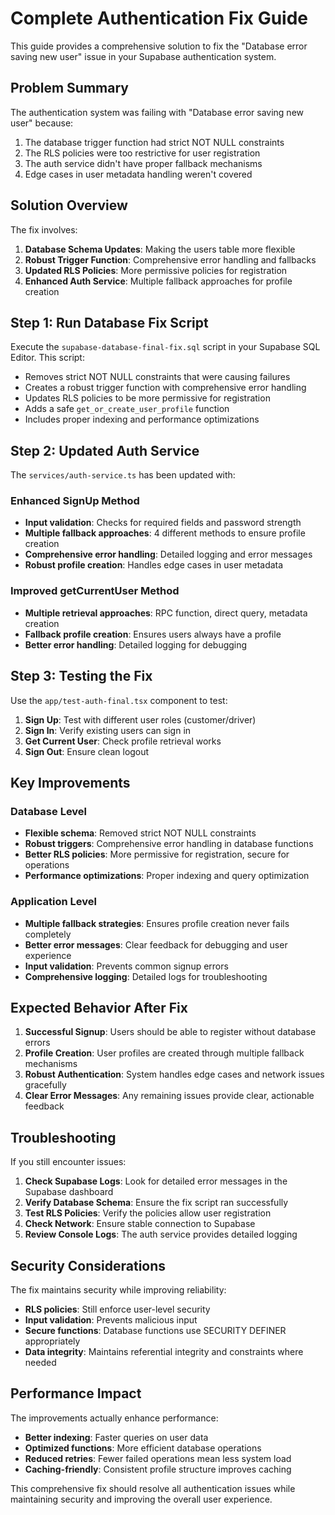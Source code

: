 # Complete Authentication Fix Guide

This guide provides a comprehensive solution to fix the "Database error saving new user" issue in your Supabase authentication system.

## Problem Summary

The authentication system was failing with "Database error saving new user" because:
1. The database trigger function had strict NOT NULL constraints
2. The RLS policies were too restrictive for user registration
3. The auth service didn't have proper fallback mechanisms
4. Edge cases in user metadata handling weren't covered

## Solution Overview

The fix involves:
1. **Database Schema Updates**: Making the users table more flexible
2. **Robust Trigger Function**: Comprehensive error handling and fallbacks
3. **Updated RLS Policies**: More permissive policies for registration
4. **Enhanced Auth Service**: Multiple fallback approaches for profile creation

## Step 1: Run Database Fix Script

Execute the `supabase-database-final-fix.sql` script in your Supabase SQL Editor. This script:

- Removes strict NOT NULL constraints that were causing failures
- Creates a robust trigger function with comprehensive error handling
- Updates RLS policies to be more permissive for registration
- Adds a safe `get_or_create_user_profile` function
- Includes proper indexing and performance optimizations

## Step 2: Updated Auth Service

The `services/auth-service.ts` has been updated with:

### Enhanced SignUp Method
- **Input validation**: Checks for required fields and password strength
- **Multiple fallback approaches**: 4 different methods to ensure profile creation
- **Comprehensive error handling**: Detailed logging and error messages
- **Robust profile creation**: Handles edge cases in user metadata

### Improved getCurrentUser Method
- **Multiple retrieval approaches**: RPC function, direct query, metadata creation
- **Fallback profile creation**: Ensures users always have a profile
- **Better error handling**: Detailed logging for debugging

## Step 3: Testing the Fix

Use the `app/test-auth-final.tsx` component to test:

1. **Sign Up**: Test with different user roles (customer/driver)
2. **Sign In**: Verify existing users can sign in
3. **Get Current User**: Check profile retrieval works
4. **Sign Out**: Ensure clean logout

## Key Improvements

### Database Level
- **Flexible schema**: Removed strict NOT NULL constraints
- **Robust triggers**: Comprehensive error handling in database functions
- **Better RLS policies**: More permissive for registration, secure for operations
- **Performance optimizations**: Proper indexing and query optimization

### Application Level
- **Multiple fallback strategies**: Ensures profile creation never fails completely
- **Better error messages**: Clear feedback for debugging and user experience
- **Input validation**: Prevents common signup errors
- **Comprehensive logging**: Detailed logs for troubleshooting

## Expected Behavior After Fix

1. **Successful Signup**: Users should be able to register without database errors
2. **Profile Creation**: User profiles are created through multiple fallback mechanisms
3. **Robust Authentication**: System handles edge cases and network issues gracefully
4. **Clear Error Messages**: Any remaining issues provide clear, actionable feedback

## Troubleshooting

If you still encounter issues:

1. **Check Supabase Logs**: Look for detailed error messages in the Supabase dashboard
2. **Verify Database Schema**: Ensure the fix script ran successfully
3. **Test RLS Policies**: Verify the policies allow user registration
4. **Check Network**: Ensure stable connection to Supabase
5. **Review Console Logs**: The auth service provides detailed logging

## Security Considerations

The fix maintains security while improving reliability:
- **RLS policies**: Still enforce user-level security
- **Input validation**: Prevents malicious input
- **Secure functions**: Database functions use SECURITY DEFINER appropriately
- **Data integrity**: Maintains referential integrity and constraints where needed

## Performance Impact

The improvements actually enhance performance:
- **Better indexing**: Faster queries on user data
- **Optimized functions**: More efficient database operations
- **Reduced retries**: Fewer failed operations mean less system load
- **Caching-friendly**: Consistent profile structure improves caching

This comprehensive fix should resolve all authentication issues while maintaining security and improving the overall user experience.